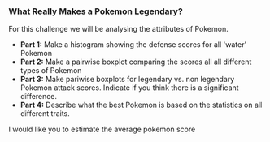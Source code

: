 ### What Really Makes a Pokemon Legendary? 
For this challenge we will be analysing the attributes of Pokemon. 
* **Part 1:** Make a histogram showing the defense scores for all 'water' Pokemon 
* **Part 2:** Make a pairwise boxplot comparing the scores all all different types of Pokemon
* **Part 3:** Make pariwise boxplots for legendary vs. non legendary Pokemon attack scores. Indicate if you think there is a significant difference. 
* **Part 4:** Describe what the best Pokemon is based on the statistics on all different traits. 

I would like you to estimate the average pokemon score
